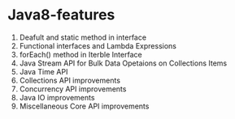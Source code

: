 # Java8-features
1. Deafult and static method in interface
2. Functional interfaces and Lambda Expressions
3. forEach() method in Iterble Interface
4. Java Stream API for Bulk Data Opetaions on Collections Items
5. Java Time API
6. Collections API improvements
7. Concurrency API improvements
8. Java IO improvements
9. Miscellaneous Core API improvements
